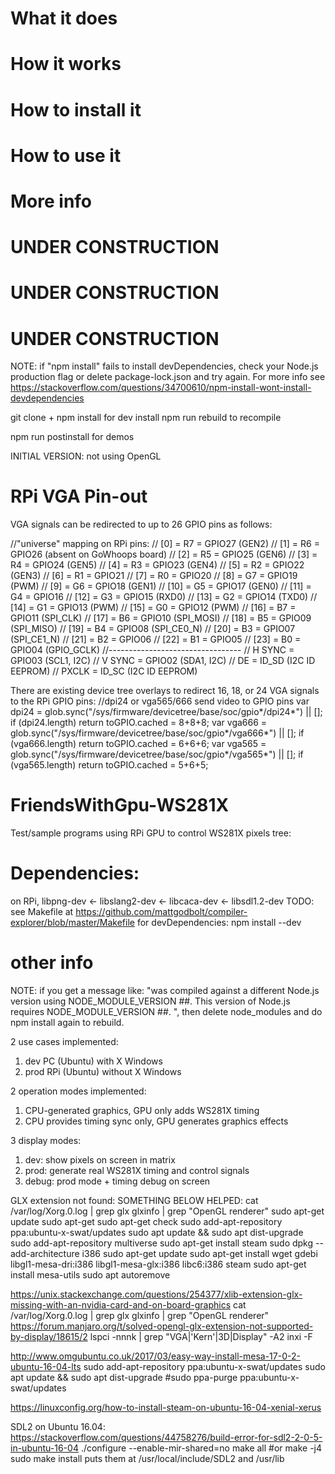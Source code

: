# What it does

# How it works

# How to install it

# How to use it

# More info

# UNDER CONSTRUCTION
# UNDER CONSTRUCTION
# UNDER CONSTRUCTION

NOTE: if "npm install" fails to install devDependencies, check your Node.js production flag or delete package-lock.json and try again.
For more info see https://stackoverflow.com/questions/34700610/npm-install-wont-install-devdependencies

git clone + npm install for dev install
npm run rebuild to recompile

npm run postinstall for demos

INITIAL VERSION: not using OpenGL

# RPi VGA Pin-out
VGA signals can be redirected to up to 26 GPIO pins as follows:

//"universe" mapping on RPi pins:
// [0] = R7 = GPIO27 (GEN2)
// [1] = R6 = GPIO26 (absent on GoWhoops board)
// [2] = R5 = GPIO25 (GEN6)
// [3] = R4 = GPIO24 (GEN5)
// [4] = R3 = GPIO23 (GEN4)
// [5] = R2 = GPIO22 (GEN3)
// [6] = R1 = GPIO21
// [7] = R0 = GPIO20
// [8] = G7 = GPIO19 (PWM)
// [9] = G6 = GPIO18 (GEN1)
// [10] = G5 = GPIO17 (GEN0)
// [11] = G4 = GPIO16
// [12] = G3 = GPIO15 (RXD0)
// [13] = G2 = GPIO14 (TXD0)
// [14] = G1 = GPIO13 (PWM)
// [15] = G0 = GPIO12 (PWM)
// [16] = B7 = GPIO11 (SPI_CLK)
// [17] = B6 = GPIO10 (SPI_MOSI)
// [18] = B5 = GPIO09 (SPI_MISO)
// [19] = B4 = GPIO08 (SPI_CE0_N)
// [20] = B3 = GPIO07 (SPI_CE1_N)
// [21] = B2 = GPIO06
// [22] = B1 = GPIO05
// [23] = B0 = GPIO04 (GPIO_GCLK)
//---------------------------------
//    H SYNC = GPIO03 (SCL1, I2C)
//    V SYNC = GPIO02 (SDA1, I2C)
//        DE = ID_SD (I2C ID EEPROM)
//     PXCLK = ID_SC (I2C ID EEPROM)

There are existing device tree overlays to redirect 16, 18, or 24 VGA signals to the RPi GPIO pins:
//dpi24 or vga565/666 send video to GPIO pins
    var dpi24 = glob.sync("/sys/firmware/devicetree/base/soc/gpio*/dpi24*") || [];
    if (dpi24.length) return toGPIO.cached = 8+8+8;
    var vga666 = glob.sync("/sys/firmware/devicetree/base/soc/gpio*/vga666*") || [];
    if (vga666.length) return toGPIO.cached = 6+6+6;
    var vga565 = glob.sync("/sys/firmware/devicetree/base/soc/gpio*/vga565*") || [];
    if (vga565.length) return toGPIO.cached = 5+6+5;

# FriendsWithGpu-WS281X
Test/sample programs using RPi GPU to control WS281X pixels
tree:

# Dependencies:
on RPi, libpng-dev <- libslang2-dev <- libcaca-dev <- libsdl1.2-dev
TODO: see Makefile at https://github.com/mattgodbolt/compiler-explorer/blob/master/Makefile
for devDependencies:
npm install --dev

# other info
NOTE: if you get a message like:
"was compiled against a different Node.js version using
NODE_MODULE_VERSION ##. This version of Node.js requires
NODE_MODULE_VERSION ##. ", then
delete node_modules and do npm install again to rebuild.

2 use cases implemented:
1. dev PC (Ubuntu) with X Windows
2. prod RPi (Ubuntu) without X Windows

2 operation modes implemented:
1. CPU-generated graphics, GPU only adds WS281X timing
2. CPU provides timing sync only, GPU generates graphics effects

3 display modes:
1. dev: show pixels on screen in matrix
2. prod: generate real WS281X timing and control signals
3. debug: prod mode + timing debug on screen

GLX extension not found:
SOMETHING BELOW HELPED:
cat /var/log/Xorg.0.log | grep glx
glxinfo | grep "OpenGL renderer"
sudo apt-get update
sudo apt-get 
sudo apt-get  check
sudo add-apt-repository ppa:ubuntu-x-swat/updates
sudo apt update && sudo apt dist-upgrade
sudo add-apt-repository multiverse
sudo apt-get install steam
sudo dpkg --add-architecture i386
sudo apt-get update
sudo apt-get install wget gdebi libgl1-mesa-dri:i386 libgl1-mesa-glx:i386 libc6:i386
steam
sudo apt-get install mesa-utils
sudo apt autoremove


https://unix.stackexchange.com/questions/254377/xlib-extension-glx-missing-with-an-nvidia-card-and-on-board-graphics
cat /var/log/Xorg.0.log | grep glx
glxinfo | grep "OpenGL renderer"
https://forum.manjaro.org/t/solved-opengl-glx-extension-not-supported-by-display/18615/2
lspci -nnnk | grep "VGA\|'Kern'\|3D\|Display" -A2
inxi -F

http://www.omgubuntu.co.uk/2017/03/easy-way-install-mesa-17-0-2-ubuntu-16-04-lts
sudo add-apt-repository ppa:ubuntu-x-swat/updates
sudo apt update && sudo apt dist-upgrade
#sudo ppa-purge ppa:ubuntu-x-swat/updates

https://linuxconfig.org/how-to-install-steam-on-ubuntu-16-04-xenial-xerus

SDL2 on Ubuntu 16.04:
https://stackoverflow.com/questions/44758276/build-error-for-sdl2-2-0-5-in-ubuntu-16-04
 ./configure --enable-mir-shared=no
 make all  #or make -j4
 sudo make install
puts them at /usr/local/include/SDL2 and /usr/lib
